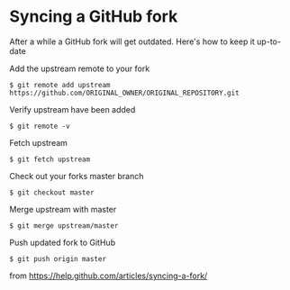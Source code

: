 # Syncing a GitHub fork

After a while a GitHub fork will get outdated. Here's how to keep it up-to-date

Add the upstream remote to your fork
```
$ git remote add upstream https://github.com/ORIGINAL_OWNER/ORIGINAL_REPOSITORY.git
```
Verify upstream have been added
```
$ git remote -v
```

Fetch upstream
```
$ git fetch upstream
```

Check out your forks master branch
```
$ git checkout master
```

Merge upstream with master
```
$ git merge upstream/master
```

Push updated fork to GitHub
```
$ git push origin master
```

from https://help.github.com/articles/syncing-a-fork/
